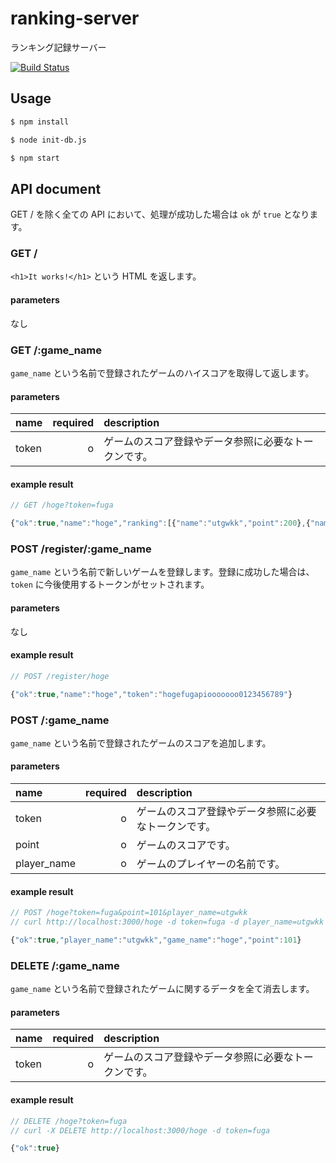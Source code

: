 # ranking-server
ランキング記録サーバー

[![Build Status](https://travis-ci.org/utgw/ranking-server.svg?branch=master)](https://travis-ci.org/utgw/ranking-server)

## Usage

```sh
$ npm install

$ node init-db.js

$ npm start
```

## API document

GET / を除く全ての API において、処理が成功した場合は `ok` が `true` となります。

### GET /
`<h1>It works!</h1>` という HTML を返します。

#### parameters
なし

### GET /:game_name
`game_name` という名前で登録されたゲームのハイスコアを取得して返します。

#### parameters

|name |required|description|
|:----|-------:|:----------|
|token|       o|ゲームのスコア登録やデータ参照に必要なトークンです。|

#### example result

```js
// GET /hoge?token=fuga

{"ok":true,"name":"hoge","ranking":[{"name":"utgwkk","point":200},{"name":"utgwkk","point":101},{"name":"utgwkk","point":55}]}
```

### POST /register/:game_name
`game_name` という名前で新しいゲームを登録します。登録に成功した場合は、 `token` に今後使用するトークンがセットされます。

#### parameters
なし

#### example result

```js
// POST /register/hoge

{"ok":true,"name":"hoge","token":"hogefugapiooooooo0123456789"}
```

### POST /:game_name
`game_name` という名前で登録されたゲームのスコアを追加します。

#### parameters

|name |required|description|
|:----|-------:|:----------|
|token|       o|ゲームのスコア登録やデータ参照に必要なトークンです。|
|point|       o|ゲームのスコアです。|
|player_name |       o|ゲームのプレイヤーの名前です。|

#### example result

```js
// POST /hoge?token=fuga&point=101&player_name=utgwkk
// curl http://localhost:3000/hoge -d token=fuga -d player_name=utgwkk -d point=101

{"ok":true,"player_name":"utgwkk","game_name":"hoge","point":101}
```

### DELETE /:game_name
`game_name` という名前で登録されたゲームに関するデータを全て消去します。

#### parameters

|name |required|description|
|:----|-------:|:----------|
|token|       o|ゲームのスコア登録やデータ参照に必要なトークンです。|

#### example result

```js
// DELETE /hoge?token=fuga
// curl -X DELETE http://localhost:3000/hoge -d token=fuga

{"ok":true}
```
